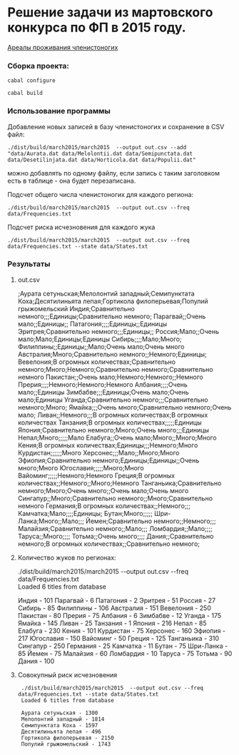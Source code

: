 
Решение задачи из мартовского конкурса по ФП в 2015 году.
=========================================================

[Ареалы проживания членистоногих](http://haskell98.blogspot.com/2015/03/2015.html)


### Сборка проекта:

`cabal configure`

`cabal build`

### Использование программы
Добавление новых записей в базу членистоногих и сохранение в CSV файл:

`./dist/build/march2015/march2015  --output out.csv --add "data/Aurata.dat data/Melolontii.dat data/Semipunctata.dat data/Desetilinjata.dat data/Horticola.dat data/Populii.dat"`

можно добавлять по одному файлу, если запись с таким заголовком есть в таблице - она будет перезаписана.

Подсчет общего числа членистоногих для каждого региона:

`./dist/build/march2015/march2015  --output out.csv --freq data/Frequencies.txt`

Подсчет риска исчезновения для каждого жука

`./dist/build/march2015/march2015  --output out.csv --freq data/Frequencies.txt --state data/States.txt `

### Результаты

1. out.csv

	;Аурата сетуньская;Мелолонтий западный;Семипунктата Коха;Десятилиньята лепая;Гортикола филоперьевая;Популий грыжомельский
	Индия;Сравнительно немного;;;Единицы;Сравнительно немного;
	Парагвай;;Очень мало;;Единицы;;
	Патагония;;;;Единицы;;Единицы
	Эритрея;Сравнительно немного;;;Единицы;;
	Россия;Мало;;Очень мало;Мало;Единицы;Единицы
	Сибирь;;;;Мало;Много;
	Филиппины;;Единицы;;Мало;Очень мало;Очень много
	Австралия;Много;Сравнительно немного;;Немного;Единицы;
	Вевелония;В огромных количествах;Сравнительно немного;Много;Немного;Сравнительно немного;Сравнительно немного
	Пакистан;;Очень мало;Немного;Немного;;Немного
	Прерия;;;;Немного;Немного;Немного
	Албания;;;;Очень мало;;Единицы
	Зимбабве;;;Единицы;Очень мало;Очень мало;Единицы
	Уганда;Сравнительно немного;;;Сравнительно немного;Много;
	Ямайка;;;Очень много;Сравнительно немного;Очень мало;
	Ливан;;Немного;;;В огромных количествах;В огромных количествах
	Танзания;В огромных количествах;;;;;Единицы
	Япония;Сравнительно немного;Много;Очень много;;;Единицы
	Непал;Много;;;;;Мало
	Елабуга;;Очень мало;Много;;Много;Много
	Кения;В огромных количествах;Единицы;;;Немного;Много
	Курдистан;;;;;;Много
	Херсонес;;;Мало;;Много;Много
	Эфиопия;Сравнительно немного;Единицы;Единицы;;Очень много;Много
	Югославия;;;;;Много;Много
	Вайоминг;;;;;Немного;Немного
	Греция;В огромных количествах;;Немного;;Много;Немного
	Танганьика;Сравнительно немного;Много;Очень много;;Очень мало;Очень много
	Сингапур;;Много;Сравнительно немного;;Много;Сравнительно немного
	Германия;В огромных количествах;;Немного;;;
	Камчатка;Мало;;;;Единицы;
	Бутан;Много;;;;;
	Шри-Ланка;Много;;Мало;;;
	Йемен;Сравнительно немного;;Немного;;;
	Малайзия;Сравнительно немного;;Мало;;;
	Ломбардия;;Мало;;;;
	Таруса;;Много;;;;
	Тотьма;;Очень много;;;;
	Дания;;Сравнительно немного;В огромных количествах;;Сравнительно немного;
	

3. Количество жуков по регионах:

	./dist/build/march2015/march2015  --output out.csv --freq data/Frequencies.txt                         
	Loaded 6 titles from database
	
	Индия - 101
	Парагвай - 6
	Патагония - 2
	Эритрея - 51
	Россия - 27
	Сибирь - 85
	Филиппины - 106
	Австралия - 151
	Вевелония - 250
	Пакистан - 80
	Прерия - 75
	Албания - 6
	Зимбабве - 12
	Уганда - 175
	Ямайка - 145
	Ливан - 25
	Танзания - 1
	Япония - 216
	Непал - 85
	Елабуга - 230
	Кения - 101
	Курдистан - 75
	Херсонес - 160
	Эфиопия - 217
	Югославия - 150
	Вайоминг - 50
	Греция - 125
	Танганьика - 310
	Сингапур - 250
	Германия - 25
	Камчатка - 11
	Бутан - 75
	Шри-Ланка - 85
	Йемен - 75
	Малайзия - 60
	Ломбардия - 10
	Таруса - 75
	Тотьма - 90
	Дания - 100


4. Совокупный риск исчезновения

        ./dist/build/march2015/march2015  --output out.csv --freq data/Frequencies.txt --state data/States.txt 
        Loaded 6 titles from database
        
        Аурата сетуньская - 1300
        Мелолонтий западный - 1814
        Семипунктата Коха - 1597
        Десятилиньята лепая - 496
        Гортикола филоперьевая - 2150
        Популий грыжомельский - 1743
	
	


